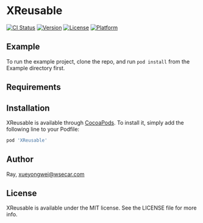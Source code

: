 # XReusable

[![CI Status](https://img.shields.io/travis/Ray/XReusable.svg?style=flat)](https://travis-ci.org/Ray/XReusable)
[![Version](https://img.shields.io/cocoapods/v/XReusable.svg?style=flat)](https://cocoapods.org/pods/XReusable)
[![License](https://img.shields.io/cocoapods/l/XReusable.svg?style=flat)](https://cocoapods.org/pods/XReusable)
[![Platform](https://img.shields.io/cocoapods/p/XReusable.svg?style=flat)](https://cocoapods.org/pods/XReusable)

## Example

To run the example project, clone the repo, and run `pod install` from the Example directory first.

## Requirements

## Installation

XReusable is available through [CocoaPods](https://cocoapods.org). To install
it, simply add the following line to your Podfile:

```ruby
pod 'XReusable'
```

## Author

Ray, xueyongwei@wsecar.com

## License

XReusable is available under the MIT license. See the LICENSE file for more info.
